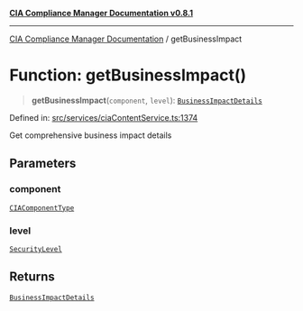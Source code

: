 [**CIA Compliance Manager Documentation v0.8.1**](../README.md)

***

[CIA Compliance Manager Documentation](../globals.md) / getBusinessImpact

# Function: getBusinessImpact()

> **getBusinessImpact**(`component`, `level`): [`BusinessImpactDetails`](../interfaces/BusinessImpactDetails.md)

Defined in: [src/services/ciaContentService.ts:1374](https://github.com/Hack23/cia-compliance-manager/blob/aea527f1006de96602c10bb201453301cffe7b07/src/services/ciaContentService.ts#L1374)

Get comprehensive business impact details

## Parameters

### component

[`CIAComponentType`](../type-aliases/CIAComponentType.md)

### level

[`SecurityLevel`](../type-aliases/SecurityLevel.md)

## Returns

[`BusinessImpactDetails`](../interfaces/BusinessImpactDetails.md)
